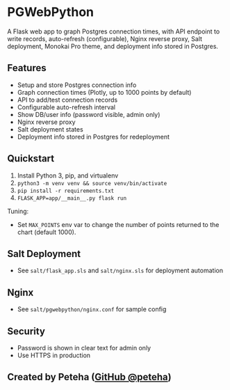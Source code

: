 # PGWebPython

A Flask web app to graph Postgres connection times, with API endpoint to write records, auto-refresh (configurable), Nginx reverse proxy, Salt deployment, Monokai Pro theme, and deployment info stored in Postgres.

## Features
- Setup and store Postgres connection info
- Graph connection times (Plotly, up to 1000 points by default)
- API to add/test connection records
- Configurable auto-refresh interval
- Show DB/user info (password visible, admin only)
- Nginx reverse proxy
- Salt deployment states
- Deployment info stored in Postgres for redeployment

## Quickstart
1. Install Python 3, pip, and virtualenv
2. `python3 -m venv venv && source venv/bin/activate`
3. `pip install -r requirements.txt`
4. `FLASK_APP=app/__main__.py flask run`

Tuning:
- Set `MAX_POINTS` env var to change the number of points returned to the chart (default 1000).

## Salt Deployment
- See `salt/flask_app.sls` and `salt/nginx.sls` for deployment automation

## Nginx
- See `salt/pgwebpython/nginx.conf` for sample config

## Security
- Password is shown in clear text for admin only
- Use HTTPS in production

## Created by Peteha ([GitHub @peteha](https://github.com/peteha))

